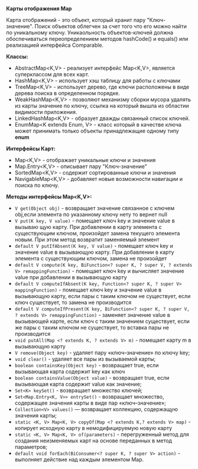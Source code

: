 **Карты отображения Map**  

Карта отображений - это объект, который хранит пару "Ключ-значение". Поиск объектов облегчен за счет того что его можно
найти по уникальному ключу. Уникаольность объектов-ключей должна обоспечиваться переопределением методов hashCode() и 
equals() или реализацией интерфейса Comparable.  

**Классы:**  
- AbstractMap<K,V> - реализует интерфейс Map<K,V>, является суперклассом для всех карт.
- HashMap<K,V> - использует хэш таблицу для работы с ключами
- TreeMap<K,V> - использует дерево, где ключи расположены в виде дерева поиска в определенном порядке.
- WeakHashMap<K,V> - позволяют механизму сборки мусора удалять из карты значение по ключу, ссылка на который вышла из
  областии видимости приложения.
- LinkedHashMap<K,V> - образует дважды связанный список ключей.
- EnumMap<K extends Enum<K>, V> - класс который в качестве ключа может принимать только объекты принадлежащие одному типу **enum**  

**Интерфейсы Карт:**  
- Map<K,V> - отображает уникальные ключи и значения
- Map.Entry<K,V> - описывает пару "Ключ-значение"
- SortedMap<K,V> -  содержит сортированные ключи и значения
- NavigableMap<K,V> - добавляет новые возможности навигации и поиска по ключу.  

**Методы интерфейсы Map<K,V>:**  
- `V get(Object obj)` - возвращает значение связанное с ключем obj,если элемента по указанному ключу нету то вернет null
- `V put(K key, V value)` - помещает ключ key и значение value в вызываю щую карту. При добавлении в карту элемента с 
  существующим ключом, произойдет замена текущего элемента новым. При этом метод возвратит заменяемый элемент
- `default V putIfAbsent(K key, V value)` - помещает ключ key и значение value в вызывающую карту. 
  При добавлении в карту элемента с существующим ключом, замена не произойдет
- `default V compute(K key, BiFunction<? super K, ? super V, ? extends V> remappingFunction)` - помещает ключ key и 
  вычисляет значение value при добавлении в вызывающую карту
- `default V computeIfAbsent(K key, Function<? super K, ? super V> mappingFunction)` - помещает ключ key и значение value 
  в вызывающую карту, если пары с таким ключом не существует, если ключ существует, то замена не производится
- `default V computeIfPresent(K key, BiFunction<? super K, ? super V, ? extends V> remappingFunction)` - заменяет 
  значение value в вызывающей карте, если ключ с таким значением существует, если же пары с таким ключом
  не существует, то вставка пары не производится
- `void putAll(Map <? extends K, ? extends V> m)` - помещает карту m в вызывающую карту
- `V remove(Object key)` - удаляет пару «ключ–значение» по ключу key;
- `void clear()` - удаляет все пары из вызываемой карты;
- `boolean containsKey(Object key)` - возвращает true, если вызывающая карта содержит key как ключ
- `boolean containsValue(Object value)` - возвращает true, если вызывающая карта содержит value как значение;
- `Set<K> keySet()` - возвращает множество ключей;
- `Set<Map.Entry<K, V>> entrySet()` - возвращает множество, содержащее значения карты в виде пар «ключ–значение»;
- `Collection<V> values()` — возвращает коллекцию, содержащую значения карты;
- `static <K, V> Map<K, V> copyOf(Map <? extends K,? extends V> map)` - копирует исходную карту в немодифицируемую новую карту
- `static <K, V> Map<K, V> of(parameters)` - перегруженный метод для создания неизменяемых карт на основе переданных в метод параметров;
- `default void forEach(BiConsumer<? super K, ? super V> action)` - выполняет действие над каждым элементом Map.  
